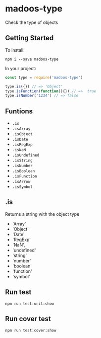 # madoos-type

Check the type of objects

## Getting Started

To install:

    npm i --save madoos-type

In your project:

``` javascript
const type = require('madoos-type')

type.is({}) // => 'Object'
type.isFunction(function(){}) // =>  true
type.isNumber('1234') // => false

```

## Funtions

 *  `.is`
 * `.isArray`
 * `.isObject`
 * `.isDate`
 * `.isRegExp`
 * `.isNaN`
 * `.isUndefined`
 * `.isString`
 * `.isNumber`
 * `.isBoolean`
 * `.isFunction`
 * `.isArrow`
 * `.isSymbol`

## .is

Returns a string with the object type

* 'Array'
* 'Object'
* 'Date'
* 'RegExp'
* 'NaN',
* 'undefined'
* 'string'
* 'number'
* 'boolean'
* 'function'
* 'symbol'

## Run test

    npm run test:unit:show

## Run cover test

    npm run test:cover:show
